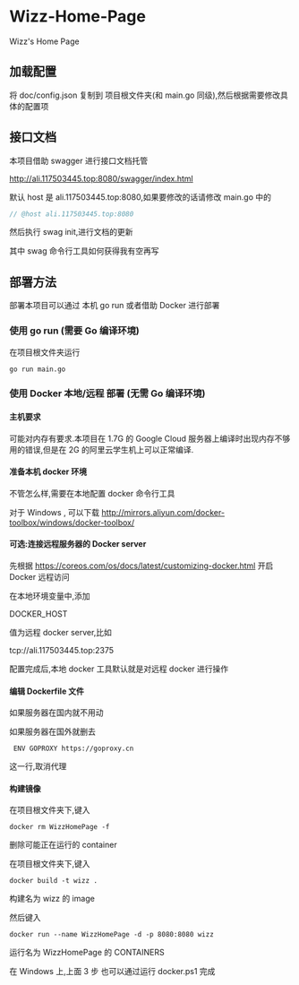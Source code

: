 # Wizz-Home-Page

Wizz's Home Page

## 加载配置

将 doc/config.json 复制到 项目根文件夹(和 main.go 同级),然后根据需要修改具体的配置项

## 接口文档

本项目借助 swagger 进行接口文档托管

<http://ali.117503445.top:8080/swagger/index.html>

默认 host 是 ali.117503445.top:8080,如果要修改的话请修改 main.go 中的

```go
// @host ali.117503445.top:8080
```

然后执行 swag init,进行文档的更新

其中 swag 命令行工具如何获得我有空再写

## 部署方法

部署本项目可以通过 本机 go run 或者借助 Docker 进行部署

### 使用 go run (需要 Go 编译环境)

在项目根文件夹运行

```sh
go run main.go
```

### 使用 Docker 本地/远程 部署 (无需 Go 编译环境)

#### 主机要求

可能对内存有要求.本项目在 1.7G 的 Google Cloud 服务器上编译时出现内存不够用的错误,但是在 2G 的阿里云学生机上可以正常编译.

#### 准备本机 docker 环境

不管怎么样,需要在本地配置 docker 命令行工具

对于 Windows , 可以下载 <http://mirrors.aliyun.com/docker-toolbox/windows/docker-toolbox/>

#### 可选:连接远程服务器的 Docker server

先根据 <https://coreos.com/os/docs/latest/customizing-docker.html> 开启 Docker 远程访问

在本地环境变量中,添加

DOCKER_HOST

值为远程 docker server,比如

tcp://ali.117503445.top:2375

配置完成后,本地 docker 工具默认就是对远程 docker 进行操作

#### 编辑 Dockerfile 文件

如果服务器在国内就不用动

如果服务器在国外就删去

``` docker
 ENV GOPROXY https://goproxy.cn
```

这一行,取消代理

#### 构建镜像

在项目根文件夹下,键入

```docker
docker rm WizzHomePage -f
```

删除可能正在运行的 container

在项目根文件夹下,键入

```docker
docker build -t wizz .
```

构建名为 wizz 的 image

然后键入

```docker
docker run --name WizzHomePage -d -p 8080:8080 wizz
```

运行名为 WizzHomePage 的 CONTAINERS

在 Windows 上,上面 3 步 也可以通过运行 docker.ps1 完成
